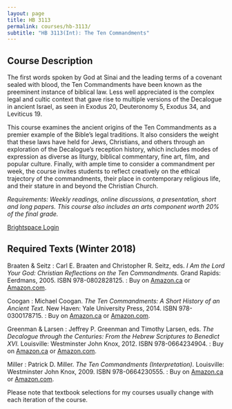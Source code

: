 ```yaml
---
layout: page
title: HB 3113
permalink: courses/hb-3113/
subtitle: "HB 3113(Int): The Ten Commandments"
---
```


## Course Description

The first words spoken by God at Sinai and the leading terms of a
covenant sealed with blood, the Ten Commandments have been known as the
preeminent instance of biblical law. Less well appreciated is the
complex legal and cultic context that gave rise to multiple versions of
the Decalogue in ancient Israel, as seen in Exodus 20, Deuteronomy 5,
Exodus 34, and Leviticus 19.

This course examines the ancient origins of the Ten Commandments as a
premier example of the Bible’s legal traditions. It also considers the
weight that these laws have held for Jews, Christians, and others
through an exploration of the Decalogue’s reception history, which
includes modes of expression as diverse as liturgy, biblical commentary,
fine art, film, and popular culture. Finally, with ample time to
consider a commandment per week, the course invites students to reflect
creatively on the ethical trajectory of the commandments, their place in
contemporary religious life, and their stature in and beyond the
Christian Church.

*Requirements: Weekly readings, online discussions, a presentation, short and long papers. This course also includes an arts component worth 20% of the final grade.*

<!-- [Syllabus (Winter 2018)](#) -->

[Brightspace Login](https://smu.brightspace.com/d2l/login)

## Required Texts (Winter 2018)

Braaten & Seitz
: Carl E. Braaten and Christopher R. Seitz, eds. *I Am the Lord Your God: Christian Reflections on the Ten Commandments.* Grand Rapids: Eerdmans, 2005. ISBN 978-0802828125.
: Buy on [Amazon.ca](http://amzn.to/2zKSEr4) or [Amazon.com](http://amzn.to/2zwmSxl).

Coogan
: Michael Coogan. *The Ten Commandments: A Short History of an Ancient Text.* New Haven: Yale University Press, 2014. ISBN 978-0300178715.
: Buy on [Amazon.ca](http://amzn.to/2zxu1gR) or [Amazon.com](http://amzn.to/2yJAUyc).

Greenman & Larsen
: Jeffrey P. Greenman and Timothy Larsen, eds. *The Decalogue through the Centuries: From the Hebrew Scriptures to Benedict XVI.* Louisville: Westminster John Knox, 2012. ISBN 978-0664234904.
: Buy on [Amazon.ca](http://amzn.to/2yJpvOG) or [Amazon.com](http://amzn.to/2zHWJfX).

Miller
: Patrick D. Miller. *The Ten Commandments (Interpretation).* Louisville: Westminster John Knox, 2009. ISBN 978-0664230555.
: Buy on [Amazon.ca](http://amzn.to/2h1Jxe0) or [Amazon.com](http://amzn.to/2yL49B3).

Please note that textbook selections for my courses usually change with each iteration of the course.
